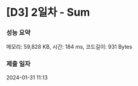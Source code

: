 # [D3] 2일차 - Sum

### 성능 요약

메모리: 59,828 KB, 시간: 184 ms, 코드길이: 931 Bytes

### 제출 일자

2024-01-31 11:13
